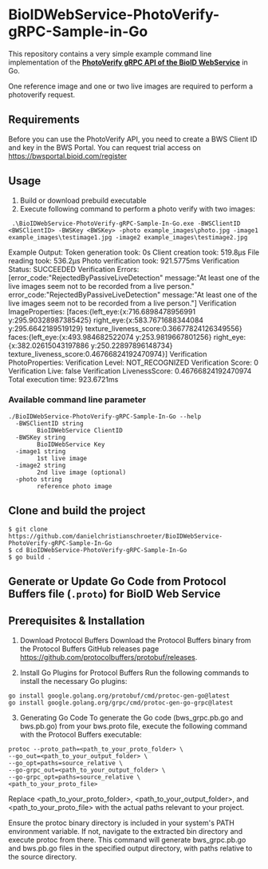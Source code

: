 # BioIDWebService-PhotoVerify-gRPC-Sample-in-Go

This repository contains a very simple example command line implementation of the **[PhotoVerify gRPC API of the BioID WebService](https://developer.bioid.com/bws/grpc/photoverify)** in Go.

One reference image and one or two live images are required to perform a photoverify request.

## Requirements

Before you can use the PhotoVerify API, you need to create a BWS Client ID and key in the BWS Portal.
You can request trial access on https://bwsportal.bioid.com/register

## Usage

1. Build or download prebuild executable
2. Execute following command to perform a photo verify with two images:

```
 .\BioIDWebService-PhotoVerify-gRPC-Sample-In-Go.exe -BWSClientID <BWSClientID> -BWSKey <BWSKey> -photo example_images\photo.jpg -image1 example_images\testimage1.jpg -image2 example_images\testimage2.jpg
```

Example Output:
Token generation took: 0s
Client creation took: 519.8µs
File reading took: 536.2µs
Photo verification took: 921.5775ms
Verification Status: SUCCEEDED
Verification Errors: [error_code:"RejectedByPassiveLiveDetection" message:"At least one of the live images seem not to be recorded from a live person." error_code:"RejectedByPassiveLiveDetection" message:"At least one of the live images seem not to be recorded from a live person."]
Verification ImageProperties: [faces:{left_eye:{x:716.6898478956991 y:295.90328987385425} right_eye:{x:583.7671688344084 y:295.6642189519129} texture_liveness_score:0.36677824126349556} faces:{left_eye:{x:493.984682522074 y:253.9819667801256} right_eye:{x:382.02615043197886 y:250.22897896148734} texture_liveness_score:0.46766824192470974}]
Verification PhotoProperties: <nil>
Verification Level: NOT_RECOGNIZED
Verification Score: 0
Verification Live: false
Verification LivenessScore: 0.46766824192470974
Total execution time: 923.6721ms

### Available command line parameter

```
./BioIDWebService-PhotoVerify-gRPC-Sample-In-Go --help
  -BWSClientID string
        BioIDWebService ClientID
  -BWSKey string
        BioIDWebService Key
  -image1 string
        1st live image
  -image2 string
        2nd live image (optional)
  -photo string
        reference photo image
```

## Clone and build the project

```
$ git clone https://github.com/danielchristianschroeter/BioIDWebService-PhotoVerify-gRPC-Sample-In-Go
$ cd BioIDWebService-PhotoVerify-gRPC-Sample-In-Go
$ go build .
```

## Generate or Update Go Code from Protocol Buffers file (`.proto`) for BioID Web Service

## Prerequisites & Installation

1. Download Protocol Buffers
   Download the Protocol Buffers binary from the Protocol Buffers GitHub releases page https://github.com/protocolbuffers/protobuf/releases.

2. Install Go Plugins for Protocol Buffers
   Run the following commands to install the necessary Go plugins:

```
go install google.golang.org/protobuf/cmd/protoc-gen-go@latest
go install google.golang.org/grpc/cmd/protoc-gen-go-grpc@latest
```

3. Generating Go Code
   To generate the Go code (bws_grpc.pb.go and bws.pb.go) from your bws.proto file, execute the following command with the Protocol Buffers executable:

```
protoc --proto_path=<path_to_your_proto_folder> \
--go_out=<path_to_your_output_folder> \
--go_opt=paths=source_relative \
--go-grpc_out=<path_to_your_output_folder> \
--go-grpc_opt=paths=source_relative \
<path_to_your_proto_file>
```

Replace <path_to_your_proto_folder>, <path_to_your_output_folder>, and <path_to_your_proto_file> with the actual paths relevant to your project.

Ensure the protoc binary directory is included in your system's PATH environment variable. If not, navigate to the extracted bin directory and execute protoc from there.
This command will generate bws_grpc.pb.go and bws.pb.go files in the specified output directory, with paths relative to the source directory.
